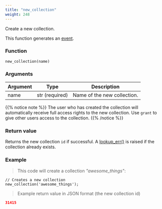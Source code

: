 ```yaml
---
title: "new_collection"
weight: 248
---
```


Create a new collection.

This function generates an [event](../../overview/events).

### Function

`new_collection(name)`

### Arguments

Argument | Type | Description
--------- | ----------- | -----------
name | str (required) | Name of the new collection.

{{% notice note %}}
The user who has created the collection will automatically receive full
access rights to the new collection.
Use `grant` to give other users access to the collection.
{{% /notice %}}

### Return value

Returns the new collection `id` if successful. A [lookup_err()](../../errors/lookup_err) is raised
if the collection already exists.

### Example

> This code will create a collection *"awesome_things"*:

```thingsdb,should_pass,@t
// Creates a new collection
new_collection('awesome_things');
```

> Example return value in JSON format (the new collection id)

```json
31415
```
